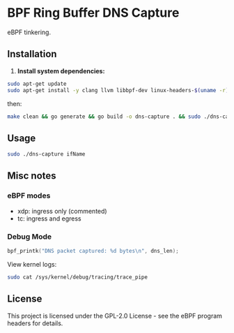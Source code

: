 # BPF Ring Buffer DNS Capture

eBPF tinkering.

## Installation

1. **Install system dependencies:**
```bash
sudo apt-get update
sudo apt-get install -y clang llvm libbpf-dev linux-headers-$(uname -r)
```

then:
```bash
make clean && go generate && go build -o dns-capture . && sudo ./dns-capture ifName
```

## Usage

```bash
sudo ./dns-capture ifName
```

## Misc notes

### eBPF modes

- xdp: ingress only (commented)
- tc: ingress and egress

### Debug Mode

```c
bpf_printk("DNS packet captured: %d bytes\n", dns_len);
```

View kernel logs:
```bash
sudo cat /sys/kernel/debug/tracing/trace_pipe
```

## License

This project is licensed under the GPL-2.0 License - see the eBPF program headers for details.
